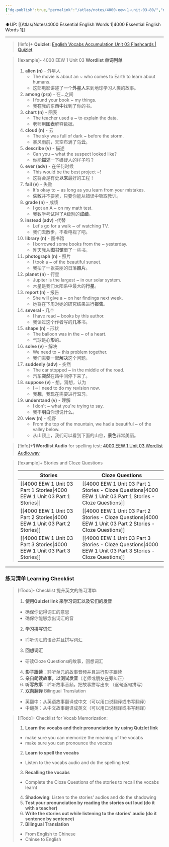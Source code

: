 ```yaml
---
{"dg-publish":true,"permalink":"/atlas/notes/4000-eew-1-unit-03-80/","noteIcon":""}
---
```


⬆️UP: [[Atlas/Notes/4000 Essential English Words 1\|4000 Essential English Words 1]]

---
> [!info]+ **Quizlet**: [English Vocabs Accumulation Unit 03 Flashcards | Quizlet](https://quizlet.com/907794118/english-vocabs-400-1000-set-03-flash-cards/?i=1vbzw5&x=1jqt)


> [!example]- 4000 EEW 1 Unit 03 **Wordlist 单词列单**
> 1. **alien (n)** - 外星人
>     - The movie is about an ~ who comes to Earth to learn about humans.  
>     - 这部电影讲述了一个**外星人**来到地球学习人类的故事。
> 2. **among (prp)** - 在...之间
>     - I found your book ~ my things.  
>     - 我**在**我的东西**中**找到了你的书。
> 3. **chart (n)** - 图表
>     - The teacher used a ~ to explain the data.  
>     - 老师用**图表**解释数据。
> 4. **cloud (n)** - 云
>     - The sky was full of dark ~ before the storm.  
>     - 暴风雨前，天空布满了乌**云**。
> 5. **describe (v)** - 描述
>     - Can you ~ what the suspect looked like?  
>     - 你能**描述**一下嫌疑人的样子吗？
> 6. **ever (adv)** - 在任何时候
>     - This would be the best project ~!  
>     - 这将会是有史**以来**最好的工程！
> 7. **fail (v)** - 失败
>     - It's okay to ~ as long as you learn from your mistakes.  
>     - **失败**并不要紧，只要你能从错误中吸取教训。
> 8. **grade (n)** - 成绩
>     - I got an A ~ on my math test. 
>     - 我数学考试得了A级别的**成绩**。
> 9. **instead (adv)** -代替
>     - Let's go for a walk ~ of watching TV.  
>     - 我们去散步，不看电视了吧。
> 10. **library (n)** - 图书馆
>     - I borrowed some books from the ~ yesterday.  
>     - 昨天我从**图书馆**借了一些书。
> 11. **photograph (n)** - 照片
>     - I took a ~ of the beautiful sunset.  
>     - 我拍了一张美丽的日落**照片**。
> 12. **planet (n)** - 行星
>     - Jupiter is the largest ~ in our solar system.
>     - 木星是我们太阳系中最大的**行星**。
> 13. **report (n)** - 报告
>     - She will give a ~ on her findings next week.  
>     - 她将在下周对她的研究结果进行**报告**。
> 14. **several** - 几个
>     - I have read ~ books by this author.  
>     - 我读过这个作者写的**几本**书。
> 15. **shape (n)** - 形状
>     - The balloon was in the ~ of a heart.  
>     - 气球是心**形**的。
> 16. **solve (v)** - 解决
>     - We need to ~ this problem together.  
>     - 我们需要一起**解决**这个问题。
> 17. **suddenly (adv)** - 突然
>     - The car stopped ~ in the middle of the road.  
>     - 汽车**突然**在路中间停下来了。
> 18. **suppose (v)** - 想，猜想，认为
>     - I ~ I need to do my revision now.  
>     - 我**想**，我现在需要进行温习。
> 19. **understand (v)** - 理解
>     - I don't ~ what you're trying to say.  
>     - 我不**明白**你想说什么。
> 20. **view (n)** - 视野
>     - From the top of the mountain, we had a beautiful ~ of the valley below.  
>     - 从山顶上，我们可以看到下面的山谷，**景色**非常美丽。

> [!info]+🎙️**Wordlist Audio** for spelling test: [4000 EEW 1 Unit 03 Wordlist Audio.wav]()


> [!example]+ Stories and Cloze Questions
>
> | Stories                               | Cloze Questions                                         |
> | ------------------------------------- | ------------------------------------------------------- |
>| [[4000 EEW 1 Unit 03 Part 1 Stories\|4000 EEW 1 Unit 03 Part 1 Stories]] | [[4000 EEW 1 Unit 03 Part 1 Stories - Cloze Questions\|4000 EEW 1 Unit 03 Part 1 Stories - Cloze Questions]] |
> | [[4000 EEW 1 Unit 03 Part 2 Stories\|4000 EEW 1 Unit 03 Part 2 Stories]] | [[4000 EEW 1 Unit 03 Part 2 Stories - Cloze Questions\|4000 EEW 1 Unit 03 Part 2 Stories - Cloze Questions]] |
> | [[4000 EEW 1 Unit 03 Part 3 Stories\|4000 EEW 1 Unit 03 Part 3 Stories]] | [[4000 EEW 1 Unit 03 Part 3 Stories - Cloze Questions\|4000 EEW 1 Unit 03 Part 3 Stories - Cloze Questions]] |


---

### 练习清单 Learning Checklist

> [!Todo]- Checklist 提升英文的练习清单:
> 1. **使用Quizlet link 来学习词汇以及它们的发音** 
>	- 确保你记得词汇的意思 
>	- 确保你能够念出词汇的音 
> 2. **学习拼写词汇** 
>	- 聆听词汇的语音并且拼写词汇 
> 3. **回想词汇**
>	- 研读Cloze Questions的故事，回想词汇 
> 4. **影子跟读**：聆听单元的故事音频并且进行影子跟读 
> 5. **亲自朗读故事，以测试发音**（老师或朋友在旁纠正）
> 6. **听写故事**：聆听故事音频，把故事拼写出来 （逐句逐句拼写）
> 7. **双向翻译** Bilingual Translation 
>	- 英翻中：从英语故事翻译成中文（可以用口说翻译或书写翻译）
>	- 中翻英：从中文故事翻译成英文（可以用口说翻译或书写翻译）

> [!Todo]- Checklist for Vocab Memorization:
> 
> 1. **Learn the vocabs and their pronunciation by using Quizlet link**
>	- make sure you can memorize the meaning of the vocabs
>	- make sure you can pronounce the vocabs
> 2. **Learn to spell the vocabs**
>	- Listen to the vocabs audio and do the spelling test
> 3. **Recalling the vocabs**
>	- Complete the Cloze Questions of the stories to recall the vocabs learnt
> 4. **Shadowing**: Listen to the stories' audios and do the shadowing
> 5. **Test your pronunciation by reading the stories out loud (do it with a teacher)**
> 6. **Write the stories out while listening to the stories' audio (do it sentence by sentence)**
> 7. **Bilingual Translation** 
> 	- From English to Chinese
> 	- Chinse to English
